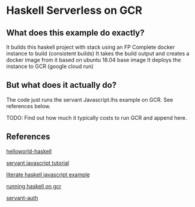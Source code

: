 # Haskell Serverless on GCR

## What does this example do exactly?

It builds this haskell project with stack using an FP Complete docker instance to build (consistent builds)
It takes the build output and creates a docker image from it based on ubuntu 18.04 base image
It deploys the instance to GCR (google cloud run)

## But what does it actually do?

The code just runs the servant Javascript.lhs example on GCR. See references below.

TODO: Find out how much it typically costs to run GCR and append here.

## References

[helloworld-haskell](https://github.com/knative/docs/tree/175313457f94baa036b400f12d162157edef70a7/community/samples/serving/helloworld-haskell)

[servant javascript tutorial](https://haskell-servant.readthedocs.io/en/stable/tutorial/Javascript.html)

[literate haskell javascript example](https://github.com/haskell-servant/servant/blob/master/doc/tutorial/Javascript.lhs)

[running haskell on gcr](https://cloud.google.com/run/docs/quickstarts/build-and-deploy?hl=fi)

[servant-auth](https://github.com/haskell-servant/servant-auth/tree/master/servant-auth-server)
